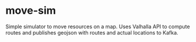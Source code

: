 # move-sim
Simple simulator to move resources on a map. Uses Valhalla API to compute routes and publishes geojson with routes and actual locations to Kafka.
